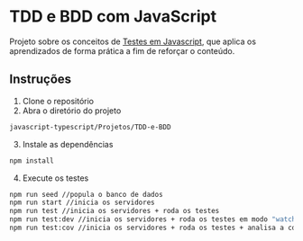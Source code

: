 # TDD e BDD com JavaScript

Projeto sobre os conceitos de [Testes em Javascript](https://github.com/thamiavicente/javascript-typescript/tree/main/Capitulos-do-curso/Testes-em-Javascript), que aplica os aprendizados de forma prática a fim de reforçar o conteúdo.

## Instruções
1. Clone o repositório
2. Abra o diretório do projeto
```bash
javascript-typescript/Projetos/TDD-e-BDD
```
3. Instale as dependências
```bash
npm install
```
4. Execute os testes
``` bash
npm run seed //popula o banco de dados
npm run start //inicia os servidores
npm run test //inicia os servidores + roda os testes
npm run test:dev //inicia os servidores + roda os testes em modo "watch"
npm run test:cov //inicia os servidores + roda os testes + analisa a cobertura de testes
```

